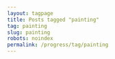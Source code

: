 ```yaml
---
layout: tagpage
title: Posts tagged "painting"
tag: painting
slug: painting
robots: noindex
permalink: /progress/tag/painting
---
```


